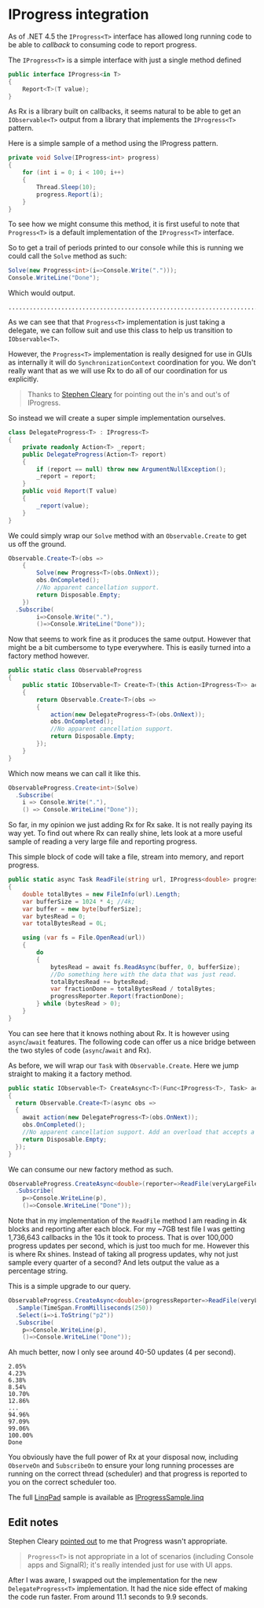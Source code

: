 # IProgress integration

As of .NET 4.5 the `IProgress<T>` interface has allowed long running code to be able to _callback_ to consuming code to report progress.

The `IProgress<T>` is a simple interface with just a single method defined

```csharp
public interface IProgress<in T>
{
    Report<T>(T value);  
}
```

As Rx is a library built on callbacks, it seems natural to be able to get an `IObservable<T>` output from a library that implements the `IProgress<T>` pattern.

Here is a simple sample of a method using the IProgress pattern.

```csharp
private void Solve(IProgress<int> progress)
{
	for (int i = 0; i < 100; i++)
	{
		Thread.Sleep(10);
		progress.Report(i);
	}
}
```

To see how we might consume this method, it is first useful to note that `Progress<T>` is a default implementation of the `IProgress<T>` interface.

So to get a trail of periods printed to our console while this is running we could call the `Solve` method as such:

```csharp
Solve(new Progress<int>(i=>Console.Write(".")));
Console.WriteLine("Done");
```

Which would output.

```
...................................................................................................Done
```

As we can see that that `Progress<T>` implementation is just taking a delegate, we can follow suit and use this class to help us transition to `IObservable<T>`.

However, the `Progress<T>` implementation is really designed for use in GUIs as internally it will do `SynchronizationContext` coordination for you.
We don't really want that as we will use Rx to do all of our coordination for us explicitly.

>Thanks to [Stephen Cleary](http://blog.stephencleary.com/2012/02/reporting-progress-from-async-tasks.html) for pointing out the in's and out's of IProgress.

So instead we will create a super simple implementation ourselves.

```csharp
class DelegateProgress<T> : IProgress<T>
{
	private readonly Action<T> _report;
	public DelegateProgress(Action<T> report)
	{
		if (report == null) throw new ArgumentNullException();
		_report = report;
	}
	public void Report(T value)
	{
		_report(value);
	}
}
```


We could simply wrap our `Solve` method with an `Observable.Create` to get us off the ground.

```csharp
Observable.Create<T>(obs =>
	{
		Solve(new Progress<T>(obs.OnNext));
		obs.OnCompleted();
		//No apparent cancellation support.
		return Disposable.Empty;
	})
  .Subscribe(
		i=>Console.Write("."),
		()=>Console.WriteLine("Done"));
```

Now that seems to work fine as it produces the same output.
However that might be a bit cumbersome to type everywhere.
This is easily turned into a factory method however.

```csharp
public static class ObservableProgress
{
	public static IObservable<T> Create<T>(this Action<IProgress<T>> action)
	{
		return Observable.Create<T>(obs =>
		{
			action(new DelegateProgress<T>(obs.OnNext));
			obs.OnCompleted();
			//No apparent cancellation support.
			return Disposable.Empty;
		});
	}
}
```

Which now means we can call it like this.

```csharp
ObservableProgress.Create<int>(Solve)
  .Subscribe(
    i => Console.Write("."),
    () => Console.WriteLine("Done"));
```

So far, in my opinion we just adding Rx for Rx sake.
It is not really paying its way yet.
To find out where Rx can really shine, lets look at a more useful sample of reading a very large file and reporting progress.

This simple block of code will take a file, stream into memory, and report progress.

```csharp
public static async Task ReadFile(string url, IProgress<double> progressReporter)
{
	double totalBytes = new FileInfo(url).Length;
	var bufferSize = 1024 * 4; //4k;
	var buffer = new byte[bufferSize];
	var bytesRead = 0;
	var totalBytesRead = 0L;

	using (var fs = File.OpenRead(url))
	{
		do
		{
			bytesRead = await fs.ReadAsync(buffer, 0, bufferSize);
			//Do something here with the data that was just read.
			totalBytesRead += bytesRead;
			var fractionDone = totalBytesRead / totalBytes;
			progressReporter.Report(fractionDone);
		} while (bytesRead > 0);
	}
}
```

You can see here that it knows nothing about Rx.
It is however using `async`/`await` features.
The following code can offer us a nice bridge between the two styles of code (`async`/`await` and Rx).

As before, we will wrap our `Task` with `Observable.Create`.
Here we jump straight to making it a factory method.

```csharp
public static IObservable<T> CreateAsync<T>(Func<IProgress<T>, Task> action)
{
  return Observable.Create<T>(async obs =>
  {
    await action(new DelegateProgress<T>(obs.OnNext));
    obs.OnCompleted();
    //No apparent cancellation support. Add an overload that accepts a CancellationToken instead
    return Disposable.Empty;
  });
}
```

We can consume our new factory method as such.

```csharp
ObservableProgress.CreateAsync<double>(reporter=>ReadFile(veryLargeFile, reporter))
  .Subscribe(
    p=>Console.WriteLine(p),
    ()=>Console.WriteLine("Done"));
```

Note that in my implementation of the `ReadFile` method I am reading in 4k blocks and reporting after each block.
For my ~7GB test file I was getting 1,736,643 callbacks in the 10s it took to process.
That is over 100,000 progress updates per second, which is just too much for me.
However this is where Rx shines.
Instead of taking all progress updates, why not just sample every quarter of a second?
And lets output the value as a percentage string.

This is a simple upgrade to our query.

```csharp
ObservableProgress.CreateAsync<double>(progressReporter=>ReadFile(veryLargeFile, progressReporter))
  .Sample(TimeSpan.FromMilliseconds(250))
  .Select(i=>i.ToString("p2"))
  .Subscribe(
    p=>Console.WriteLine(p),
    ()=>Console.WriteLine("Done"));
```

Ah much better, now I only see around 40-50 updates (4 per second).

```
2.05%
4.23%
6.38%
8.54%
10.70%
12.86%
...
94.96%
97.09%
99.06%
100.00%
Done
```

You obviously have the full power of Rx at your disposal now, including `ObserveOn` and `SubscribeOn` to ensure your long running processes are running on the correct thread (scheduler) and that progress is reported to you on the correct scheduler too.

The full [LinqPad](http://www.linqpad.net) sample is available as [IProgressSample.linq](IProgressSample.linq)

## Edit notes
Stephen Cleary [pointed out](https://aspnetcore.slack.com/archives/rx/p1475244844000443) to me that Progress<T> wasn't appropriate.
>`Progress<T>` is not appropriate in a lot of scenarios (including Console apps and SignalR); it's really intended just for use with UI apps.

After I was aware, I swapped out the implementation for the new `DelegateProgress<T>` implementation.
It had the nice side effect of making the code run faster.
From around 11.1 seconds to 9.9 seconds. 
